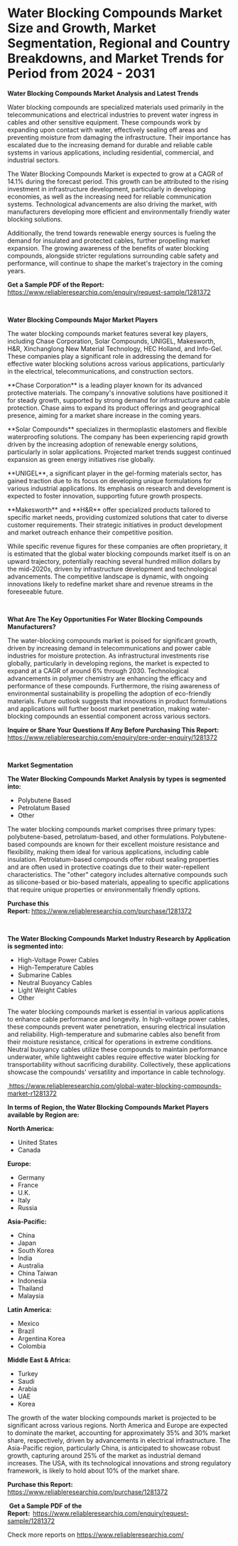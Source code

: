 <p><h1>Water Blocking Compounds Market Size and Growth, Market Segmentation, Regional and Country Breakdowns, and Market Trends for Period from 2024 -  2031</h1></p><p><strong>Water Blocking Compounds Market Analysis and Latest Trends</strong></p>
<p><p>Water blocking compounds are specialized materials used primarily in the telecommunications and electrical industries to prevent water ingress in cables and other sensitive equipment. These compounds work by expanding upon contact with water, effectively sealing off areas and preventing moisture from damaging the infrastructure. Their importance has escalated due to the increasing demand for durable and reliable cable systems in various applications, including residential, commercial, and industrial sectors.</p><p>The Water Blocking Compounds Market is expected to grow at a CAGR of 14.1% during the forecast period. This growth can be attributed to the rising investment in infrastructure development, particularly in developing economies, as well as the increasing need for reliable communication systems. Technological advancements are also driving the market, with manufacturers developing more efficient and environmentally friendly water blocking solutions. </p><p>Additionally, the trend towards renewable energy sources is fueling the demand for insulated and protected cables, further propelling market expansion. The growing awareness of the benefits of water blocking compounds, alongside stricter regulations surrounding cable safety and performance, will continue to shape the market's trajectory in the coming years.</p></p>
<p><strong>Get a Sample PDF of the Report:&nbsp;</strong> <a href="https://www.reliableresearchiq.com/enquiry/request-sample/1281372?utm_campaign=1117&utm_medium=2&utm_source=Github&utm_content=ia&utm_term=27122024&utm_id=water-blocking-compounds">https://www.reliableresearchiq.com/enquiry/request-sample/1281372</a></p>
<p>&nbsp;</p>
<p><strong>Water Blocking Compounds Major Market Players</strong></p>
<p><p>The water blocking compounds market features several key players, including Chase Corporation, Solar Compounds, UNIGEL, Makesworth, H&R, Xinchanglong New Material Technology, HEC Holland, and Info-Gel. These companies play a significant role in addressing the demand for effective water blocking solutions across various applications, particularly in the electrical, telecommunications, and construction sectors.</p><p>**Chase Corporation** is a leading player known for its advanced protective materials. The company's innovative solutions have positioned it for steady growth, supported by strong demand for infrastructure and cable protection. Chase aims to expand its product offerings and geographical presence, aiming for a market share increase in the coming years.</p><p>**Solar Compounds** specializes in thermoplastic elastomers and flexible waterproofing solutions. The company has been experiencing rapid growth driven by the increasing adoption of renewable energy solutions, particularly in solar applications. Projected market trends suggest continued expansion as green energy initiatives rise globally.</p><p>**UNIGEL**, a significant player in the gel-forming materials sector, has gained traction due to its focus on developing unique formulations for various industrial applications. Its emphasis on research and development is expected to foster innovation, supporting future growth prospects.</p><p>**Makesworth** and **H&R** offer specialized products tailored to specific market needs, providing customized solutions that cater to diverse customer requirements. Their strategic initiatives in product development and market outreach enhance their competitive position.</p><p>While specific revenue figures for these companies are often proprietary, it is estimated that the global water blocking compounds market itself is on an upward trajectory, potentially reaching several hundred million dollars by the mid-2020s, driven by infrastructure development and technological advancements. The competitive landscape is dynamic, with ongoing innovations likely to redefine market share and revenue streams in the foreseeable future.</p></p>
<p>&nbsp;</p>
<p><strong>What Are The Key Opportunities For Water Blocking Compounds Manufacturers?</strong></p>
<p><p>The water-blocking compounds market is poised for significant growth, driven by increasing demand in telecommunications and power cable industries for moisture protection. As infrastructural investments rise globally, particularly in developing regions, the market is expected to expand at a CAGR of around 6% through 2030. Technological advancements in polymer chemistry are enhancing the efficacy and performance of these compounds. Furthermore, the rising awareness of environmental sustainability is propelling the adoption of eco-friendly materials. Future outlook suggests that innovations in product formulations and applications will further boost market penetration, making water-blocking compounds an essential component across various sectors.</p></p>
<p><strong>Inquire or Share Your Questions If Any Before Purchasing This Report:</strong> <a href="https://www.reliableresearchiq.com/enquiry/pre-order-enquiry/1281372?utm_campaign=1117&utm_medium=2&utm_source=Github&utm_content=ia&utm_term=27122024&utm_id=water-blocking-compounds">https://www.reliableresearchiq.com/enquiry/pre-order-enquiry/1281372</a></p>
<p>&nbsp;</p>
<p><strong>Market Segmentation</strong></p>
<p><strong>The Water Blocking Compounds Market Analysis by types is segmented into:</strong></p>
<p><ul><li>Polybutene Based</li><li>Petrolatum Based</li><li>Other</li></ul></p>
<p><p>The water blocking compounds market comprises three primary types: polybutene-based, petrolatum-based, and other formulations. Polybutene-based compounds are known for their excellent moisture resistance and flexibility, making them ideal for various applications, including cable insulation. Petrolatum-based compounds offer robust sealing properties and are often used in protective coatings due to their water-repellent characteristics. The "other" category includes alternative compounds such as silicone-based or bio-based materials, appealing to specific applications that require unique properties or environmentally friendly options.</p></p>
<p><strong>Purchase this Report:&nbsp;</strong><a href="https://www.reliableresearchiq.com/purchase/1281372?utm_campaign=1117&utm_medium=2&utm_source=Github&utm_content=ia&utm_term=27122024&utm_id=water-blocking-compounds">https://www.reliableresearchiq.com/purchase/1281372</a></p>
<p>&nbsp;</p>
<p><strong>The Water Blocking Compounds Market Industry Research by Application is segmented into:</strong></p>
<p><ul><li>High-Voltage Power Cables</li><li>High-Temperature Cables</li><li>Submarine Cables</li><li>Neutral Buoyancy Cables</li><li>Light Weight Cables</li><li>Other</li></ul></p>
<p><p>The water blocking compounds market is essential in various applications to enhance cable performance and longevity. In high-voltage power cables, these compounds prevent water penetration, ensuring electrical insulation and reliability. High-temperature and submarine cables also benefit from their moisture resistance, critical for operations in extreme conditions. Neutral buoyancy cables utilize these compounds to maintain performance underwater, while lightweight cables require effective water blocking for transportability without sacrificing durability. Collectively, these applications showcase the compounds' versatility and importance in cable technology.</p></p>
<p><a href="https://www.reliableresearchiq.com/global-water-blocking-compounds-market-r1281372?utm_campaign=1117&utm_medium=2&utm_source=Github&utm_content=ia&utm_term=27122024&utm_id=water-blocking-compounds">&nbsp;https://www.reliableresearchiq.com/global-water-blocking-compounds-market-r1281372</a></p>
<p><strong>In terms of Region, the Water Blocking Compounds Market Players available by Region are:</strong></p>
<p>
    <p> <strong> North America: </strong>
        <ul>
            <li>United States</li>
            <li>Canada</li>
        </ul>
        </p> 
    <p> <strong> Europe: </strong>
        <ul>
            <li>Germany</li>
            <li>France</li>
            <li>U.K.</li>
            <li>Italy</li>
            <li>Russia</li>
        </ul>
        </p> 
    <p> <strong> Asia-Pacific: </strong>
        <ul>
            <li>China</li>
            <li>Japan</li>
            <li>South Korea</li>
            <li>India</li>
            <li>Australia</li>
            <li>China Taiwan</li>
            <li>Indonesia</li>
            <li>Thailand</li>
            <li>Malaysia</li>
        </ul>
        </p> 
    <p> <strong> Latin America: </strong>
        <ul>
            <li>Mexico</li>
            <li>Brazil</li>
            <li>Argentina Korea</li>
            <li>Colombia</li>
        </ul>
        </p> 
    <p> <strong> Middle East & Africa: </strong>
        <ul>
            <li>Turkey</li>
            <li>Saudi</li>
            <li>Arabia</li>
            <li>UAE</li>
            <li>Korea</li>
        </ul>
    </p>
    </p>
<p><p>The growth of the water blocking compounds market is projected to be significant across various regions. North America and Europe are expected to dominate the market, accounting for approximately 35% and 30% market share, respectively, driven by advancements in electrical infrastructure. The Asia-Pacific region, particularly China, is anticipated to showcase robust growth, capturing around 25% of the market as industrial demand increases. The USA, with its technological innovations and strong regulatory framework, is likely to hold about 10% of the market share.</p></p>
<p><strong>Purchase this Report: </strong><a href="https://www.reliableresearchiq.com/purchase/1281372?utm_campaign=1117&utm_medium=2&utm_source=Github&utm_content=ia&utm_term=27122024&utm_id=water-blocking-compounds">https://www.reliableresearchiq.com/purchase/1281372</a></p>
<p>&nbsp;<strong>Get a Sample PDF of the Report:&nbsp;&nbsp;</strong><a href="https://www.reliableresearchiq.com/enquiry/request-sample/1281372?utm_campaign=1117&utm_medium=2&utm_source=Github&utm_content=ia&utm_term=27122024&utm_id=water-blocking-compounds">https://www.reliableresearchiq.com/enquiry/request-sample/1281372</a></p>
<p><strong></strong></p>
<p>Check more reports on <a href="https://www.reliableresearchiq.com/?utm_campaign=1117&utm_medium=2&utm_source=Github&utm_content=ia&utm_term=27122024&utm_id=water-blocking-compounds">https://www.reliableresearchiq.com/</a></p>